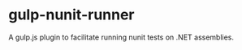 gulp-nunit-runner
=================

A gulp.js plugin to facilitate running nunit tests on .NET assemblies.
